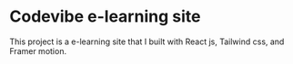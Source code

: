 # Codevibe e-learning site 
This project is a e-learning site that I built with React js, Tailwind css, and Framer motion. 
